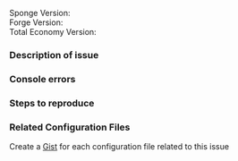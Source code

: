 Sponge Version:  
Forge Version:  
Total Economy Version:  

### Description of issue

### Console errors

### Steps to reproduce

### Related Configuration Files
Create a [Gist](https://gist.github.com/) for each configuration file related to this issue
